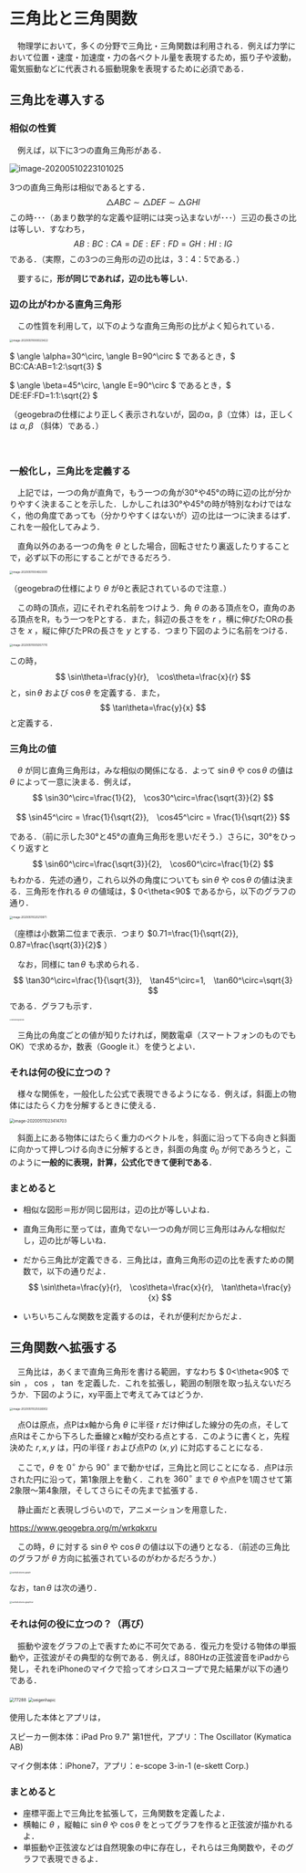 # 三角比と三角関数

　物理学において，多くの分野で三角比・三角関数は利用される．例えば力学において位置・速度・加速度・力の各ベクトル量を表現するため，振り子や波動，電気振動などに代表される振動現象を表現するために必須である．



## 三角比を導入する



### 相似の性質

　例えば，以下に3つの直角三角形がある．

![image-20200510223101025](.\pictures\image-20200510223101025.png)

3つの直角三角形は相似であるとする．
$$
\triangle{ABC}\sim\triangle{DEF}\sim\triangle{GHI}
$$
この時･･･（あまり数学的な定義や証明には突っ込まないが･･･）三辺の長さの比は等しい．すなわち，
$$
AB:BC:CA=DE:EF:FD=GH:HI:IG
$$
である．（実際，この3つの三角形の辺の比は，3：4：5である．）



　要するに，**形が同じであれば，辺の比も等しい**．



### 辺の比がわかる直角三角形

　この性質を利用して，以下のような直角三角形の比がよく知られている．

<img src=".\pictures\image-20200511000023422.png" alt="image-20200511000023422" style="zoom: 33%;" />

$ \angle \alpha=30^\circ, \angle B=90^\circ $ であるとき，$ BC:CA:AB=1:2:\sqrt{3} $

$ \angle \beta=45^\circ, \angle E=90^\circ $ であるとき，$ DE:EF:FD=1:1:\sqrt{2} $

（geogebraの仕様により正しく表示されないが，図のα，β（立体）は，正しくは $\alpha, \beta$ （斜体）である．）

　

### 一般化し，三角比を定義する

　上記では，一つの角が直角で，もう一つの角が30°や45°の時に辺の比が分かりやすく決まることを示した．しかしこれは30°や45°の時が特別なわけではなく，他の角度であっても（分かりやすくはないが）辺の比は一つに決まるはず．これを一般化してみよう．

　直角以外のある一つの角を $\theta$ とした場合，回転させたり裏返したりすることで，必ず以下の形にすることができるだろう．

<img src=".\pictures\image-20200511004923510.png" alt="image-20200511004923510" style="zoom:33%;" />

（geogebraの仕様により $\theta$ がθと表記されているので注意．）

　この時の頂点，辺にそれぞれ名前をつけよう．角 $\theta$ のある頂点をO，直角のある頂点をR，もう一つをPとする．また，斜辺の長さをを $r$ ，横に伸びたORの長さを $x$ ，縦に伸びたPRの長さを $y$ とする．つまり下図のように名前をつける．

<img src=".\pictures\image-20200511005057770.png" alt="image-20200511005057770" style="zoom:33%;" />

この時，
$$
\sin\theta=\frac{y}{r},　\cos\theta=\frac{x}{r}
$$
と，$\sin\theta$ および $\cos\theta$ を定義する．また，
$$
\tan\theta=\frac{y}{x}
$$
と定義する．



### 三角比の値

　$\theta$ が同じ直角三角形は，みな相似の関係になる．よって $\sin\theta$ や $\cos\theta$ の値は $\theta$ によって一意に決まる．例えば，
$$
\sin30^\circ=\frac{1}{2},　\cos30^\circ=\frac{\sqrt{3}}{2}
$$

$$
\sin45^\circ = \frac{1}{\sqrt{2}},　\cos45^\circ = \frac{1}{\sqrt{2}}
$$

である．（前に示した30°と45°の直角三角形を思いだそう．）さらに，30°をひっくり返すと
$$
\sin60^\circ=\frac{\sqrt{3}}{2},　\cos60^\circ=\frac{1}{2}
$$
もわかる．先述の通り，これら以外の角度についても $\sin\theta$ や $\cos\theta$ の値は決まる．三角形を作れる $\theta$ の値域は，$ 0<\theta<90$ であるから，以下のグラフの通り．



<img src=".\pictures\image-20200511020210971.png" alt="image-20200511020210971" style="zoom:33%;" />

（座標は小数第二位まで表示．つまり $0.71=\frac{1}{\sqrt{2}},　0.87=\frac{\sqrt{3}}{2}$ ）



　なお，同様に $\tan\theta$ も求められる．
$$
\tan30^\circ=\frac{1}{\sqrt{3}},　\tan45^\circ=1,　\tan60^\circ=\sqrt{3}
$$
である．グラフも示す．



<img src=".\pictures\sankakuhigraphtan.png" alt="sankakuhigraphtan" style="zoom: 18%;" />



　三角比の角度ごとの値が知りたければ，関数電卓（スマートフォンのものでもOK）で求めるか，数表（Google it.）を使うとよい． 



### それは何の役に立つの？

　様々な関係を，一般化した公式で表現できるようになる．例えば，斜面上の物体にはたらく力を分解するときに使える．

<img src=".\pictures\image-20200511023414703.png" alt="image-20200511023414703" style="zoom:50%;" />

　斜面上にある物体にはたらく重力のベクトルを，斜面に沿って下る向きと斜面に向かって押しつける向きに分解するとき，斜面の角度 $\theta_0$ が何であろうと，このように**一般的に表現，計算，公式化できて便利である**．



### まとめると

- 相似な図形＝形が同じ図形は，辺の比が等しいよね．
  
- 直角三角形に至っては，直角でない一つの角が同じ三角形はみんな相似だし，辺の比が等しいね．
  
- だから三角比が定義できる．三角比は，直角三角形の辺の比を表すための関数で，以下の通りだよ．
  $$
  \sin\theta=\frac{y}{r},　\cos\theta=\frac{x}{r},　\tan\theta=\frac{y}{x}
  $$

- いちいちこんな関数を定義するのは，それが便利だからだよ．



## 三角関数へ拡張する

　三角比は，あくまで直角三角形を書ける範囲，すなわち $ 0<\theta<90$ で $\sin$ ， $\cos$ ， $\tan$ を定義した．これを拡張し，範囲の制限を取っ払えないだろうか．下図のように，xy平面上で考えてみてはどうか．



<img src=".\pictures\image-20200511025026902.png" alt="image-20200511025026902" style="zoom:33%;" />

　点Oは原点，点Pはx軸から角 $\theta$ に半径 $r$ だけ伸ばした線分の先の点，そして点Rはそこから下ろした垂線とx軸が交わる点とする．このように書くと，先程決めた $r,　x,　y$ は，円の半径 $r$ および点Pの $(x, y)$ に対応することになる．

　ここで，$\theta$ を $0^\circ$ から $90^\circ$ まで動かせば，三角比と同じことになる．点Pは示された円に沿って，第1象限上を動く．これを $360^\circ$ まで $\theta$ や点Pを1周させて第2象限～第4象限，そしてさらにその先まで拡張する．



　静止画だと表現しづらいので，アニメーションを用意した．

https://www.geogebra.org/m/wrkqkxru



　この時，$\theta$ に対する $\sin\theta$ や $\cos\theta$ の値は以下の通りとなる．（前述の三角比のグラフが $\theta$ 方向に拡張されているのがわかるだろうか．）

<img src=".\pictures\sankakukansugraph.png" alt="sankakukansugraph" style="zoom:25%;" />



なお，$\tan\theta$ は次の通り．

<img src=".\pictures\sankakukansugraphtan.png" alt="sankakukansugraphtan" style="zoom:25%;" />





### それは何の役に立つの？（再び）

　振動や波をグラフの上で表すために不可欠である．復元力を受ける物体の単振動や，正弦波がその典型的な例である．例えば，880Hzの正弦波音をiPadから発し，それをiPhoneのマイクで拾ってオシロスコープで見た結果が以下の通りである．

<img src=".\pictures\77288.jpg" alt="77288" style="zoom:50%;" />



<img src=".\pictures\seigenhapic.png" alt="seigenhapic" style="zoom:50%;" />



使用した本体とアプリは，

スピーカー側本体：iPad Pro 9.7" 第1世代，アプリ：The Oscillator (Kymatica AB)

マイク側本体：iPhone7，アプリ：e-scope 3-in-1 (e-skett Corp.)



### まとめると

- 座標平面上で三角比を拡張して，三角関数を定義したよ．
- 横軸に $\theta$ ，縦軸に $\sin\theta$ や $\cos\theta$ をとってグラフを作ると正弦波が描かれるよ．
- 単振動や正弦波などは自然現象の中に存在し，それらは三角関数や，そのグラフで表現できるよ．